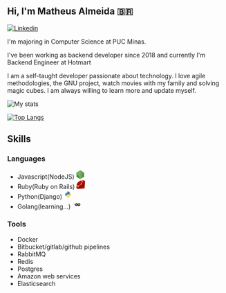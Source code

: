 ## Hi, I'm Matheus Almeida :brazil:
[![Linkedin](https://img.shields.io/badge/Matheus%20Almeida%20-blue?style=flat-square&logo=Linkedin&logoColor=white)](https://www.linkedin.com/in/matheus-m-almeida/)


I'm majoring in Computer Science at PUC Minas. 

I've been working as backend developer since 2018 and currently I'm Backend Engineer at Hotmart

I am a self-taught developer passionate about technology.
I love agile methodologies, the GNU project, watch movies with my family and solving magic cubes.
I am always willing to learn more and update myself.

![My stats](https://github-readme-stats.vercel.app/api?username=mathalmeidadev&theme=nord&show_icons=true)

[![Top Langs](https://github-readme-stats.vercel.app/api/top-langs/?username=mathalmeidadev&layout=compact&theme=nord)](https://github.com/anuraghazra/github-readme-stats)


## Skills

### Languages

- Javascript(NodeJS) <img src="https://raw.githubusercontent.com/github/explore/80688e429a7d4ef2fca1e82350fe8e3517d3494d/topics/nodejs/nodejs.png" alt="nodejs logo" width="20" heigth="20">
- Ruby(Ruby on Rails) <img src="https://raw.githubusercontent.com/github/explore/80688e429a7d4ef2fca1e82350fe8e3517d3494d/topics/ruby/ruby.png" alt="ruby logo" width="20" height="20">
- Python(Django) <img src="https://raw.githubusercontent.com/github/explore/80688e429a7d4ef2fca1e82350fe8e3517d3494d/topics/python/python.png" alt="python logo" width="20" height="20">
- Golang(learning...) <img src="https://raw.githubusercontent.com/github/explore/80688e429a7d4ef2fca1e82350fe8e3517d3494d/topics/go/go.png" alt="golang logo" width="20" height="20">

### Tools
- Docker
- Bitbucket/gitlab/github pipelines
- RabbitMQ
- Redis
- Postgres
- Amazon web services
- Elasticsearch



<!---

- 👋 Hi, I’m @mathalmeidadev
- 👀 I’m interested in ...
- 🌱 I’m currently learning ...
- 💞️ I’m looking to collaborate on ...
- 📫 How to reach me ...

mathalmeidadev/mathalmeidadev is a ✨ special ✨ repository because its `README.md` (this file) appears on your GitHub profile.
You can click the Preview link to take a look at your changes.
--->
